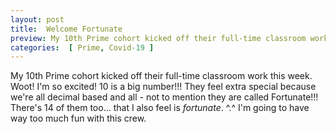 ```yaml
---
layout: post
title:  Welcome Fortunate
preview: My 10th Prime cohort kicked off their full-time classroom work this week. Woot! I'm so excited! 10 is a big number!!! They feel extra special because we're all decimal based and all - not to mention they are called Fortunate!!! 
categories:  [ Prime, Covid-19 ]
---
```


My 10th Prime cohort kicked off their full-time classroom work this week. Woot! I'm so excited! 10 is a big number!!! They feel extra special because we're all decimal based and all - not to mention they are called Fortunate!!! There's 14 of them too... that I also feel is *fortunate*. ^.^ I'm going to have way too much fun with this crew.
